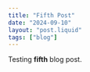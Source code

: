 ```yaml
---
title: "Fifth Post"
date: "2024-09-10"
layout: "post.liquid"
tags: ["blog"]
---
```


Testing **fifth** blog post.